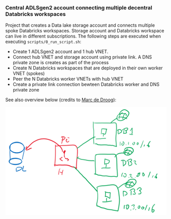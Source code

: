 ### Central ADLSgen2 account connecting multiple decentral Databricks workspaces
Project that creates a Data lake storage account and connects multiple spoke Databricks workspaces. Storage account and Databricks workspace can live in different subscriptions. The following steps are executed when executing ```scripts/0_run_script.sh```:

- Create 1 ADLSgen2 account and 1 hub VNET. 
- Connect hub VNET and storage account using private link. A DNS private zone is creates as part of the process
- Create N Databricks workspaces that are deployed in their own worker VNET (spokes)
- Peer the N Databricks worker VNETs with hub VNET
- Create a private link connection bewteen Databricks worker and DNS private zone

See also overview below (credits to [Marc de Droog](https://www.linkedin.com/in/marc-de-droog-776a94/)):

![Architecture](https://github.com/rebremer/blog-databrickshubspoke-git/blob/main/images/StorhubDatabricksspoke.png)
